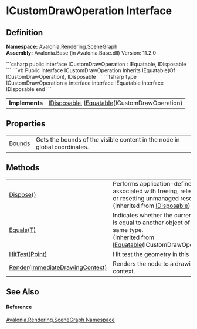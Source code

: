 # ICustomDrawOperation Interface




## Definition
**Namespace:** <a href="N_Avalonia_Rendering_SceneGraph">Avalonia.Rendering.SceneGraph</a>  
**Assembly:** Avalonia.Base (in Avalonia.Base.dll) Version: 11.2.0

<Tabs groupId="api-code-preview">
<TabItem value="csharp" label="C#">
```csharp
public interface ICustomDrawOperation : IEquatable<ICustomDrawOperation>, 
	IDisposable
```
</TabItem>
<TabItem value="vb" label="VB">
```vb
Public Interface ICustomDrawOperation
	Inherits IEquatable(Of ICustomDrawOperation), IDisposable
```
</TabItem>
<TabItem value="fsharp" label="F#">
```fsharp
type ICustomDrawOperation = 
    interface
        interface IEquatable<ICustomDrawOperation>
        interface IDisposable
    end
```
</TabItem>
</Tabs>

<table>
<tr><td><strong>Implements</strong></td><td><a href="https://learn.microsoft.com/dotnet/api/system.idisposable" target="_blank" rel="noopener noreferrer">IDisposable</a>, <a href="https://learn.microsoft.com/dotnet/api/system.iequatable-1" target="_blank" rel="noopener noreferrer">IEquatable</a>(ICustomDrawOperation)</td></tr>
</table>



## Properties
<table>
<tr>
<td><a href="P_Avalonia_Rendering_SceneGraph_ICustomDrawOperation_Bounds">Bounds</a></td>
<td>Gets the bounds of the visible content in the node in global coordinates.</td>
</tr>
</table>

## Methods
<table>
<tr>
<td><a href="https://learn.microsoft.com/dotnet/api/system.idisposable.dispose" target="_blank" rel="noopener noreferrer">Dispose()</a></td>
<td>Performs application-defined tasks associated with freeing, releasing, or resetting unmanaged resources.<br />(Inherited from <a href="https://learn.microsoft.com/dotnet/api/system.idisposable" target="_blank" rel="noopener noreferrer">IDisposable</a>)</td>
</tr>
<tr>
<td><a href="https://learn.microsoft.com/dotnet/api/system.iequatable-1.equals" target="_blank" rel="noopener noreferrer">Equals(T)</a></td>
<td>Indicates whether the current object is equal to another object of the same type.<br />(Inherited from <a href="https://learn.microsoft.com/dotnet/api/system.iequatable-1" target="_blank" rel="noopener noreferrer">IEquatable</a>(ICustomDrawOperation))</td>
</tr>
<tr>
<td><a href="M_Avalonia_Rendering_SceneGraph_ICustomDrawOperation_HitTest">HitTest(Point)</a></td>
<td>Hit test the geometry in this node.</td>
</tr>
<tr>
<td><a href="M_Avalonia_Rendering_SceneGraph_ICustomDrawOperation_Render">Render(ImmediateDrawingContext)</a></td>
<td>Renders the node to a drawing context.</td>
</tr>
</table>

## See Also


#### Reference
<a href="N_Avalonia_Rendering_SceneGraph">Avalonia.Rendering.SceneGraph Namespace</a>  

